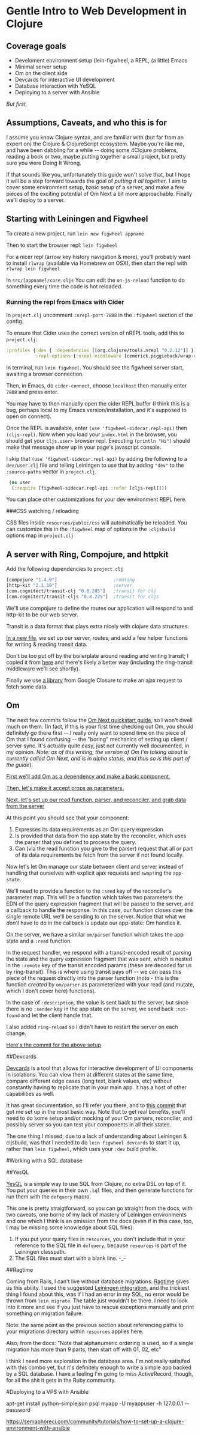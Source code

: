 # Gentle Intro to Web Development in Clojure

## Coverage goals

- Develoment environment setup (lein-figwheel, a REPL, (a little) Emacs
- Minimal server setup
- Om on the client side
- Devcards for interactive UI development
- Database interaction with YeSQL
- Deploying to a server with Ansible

*But first,*

## Assumptions, Caveats, and who this is for

I assume you know Clojure syntax, and are familiar with (but far from an expert on) the Clojure & ClojureScript ecosystem. Maybe you're like me, and have been dabbling for a while -- doing some 4Clojure problems, reading a book or two, maybe putting together a small project, but pretty sure you were Doing It Wrong.

If that sounds like you, unfortunately this guide won't solve that, but I hope it will be a step forward towards the goal of *putting it all together*.  I aim to cover some environment setup, basic setup of a server, and make a few pieces of the exciting potential of Om Next a bit more approachable. Finally we'll deploy to a server.

## Starting with Leiningen and Figwheel

To create a new project, run `lein new figwheel appname`

Then to start the browser repl: `lein figwheel`

For a nicer repl (arrow key history navigation & more), you'll probably want to install `rlwrap` (available via Homebrew on OSX), then start the repl with `rlwrap lein figwheel`

In `src/[appname]/core.cljs` You can edit the `on-js-reload` function to do something every time the code is hot reloaded.

### Running the repl from Emacs with Cider

In `project.clj` uncomment `:nrepl-port 7888` in the `:figwheel` section of the config.

To ensure that Cider uses the correct version of nREPL tools, add this to `project.clj`:

```clojure
:profiles {:dev { :dependencies [[org.clojure/tools.nrepl "0.2.12"]] }
           :repl-options {:nrepl-middleware [cemerick.piggieback/wrap-repl]} }
```

In terminal, run `lein figwheel`. You should see the figwheel server start, awaiting a browser connection.

Then, in Emacs, do `cider-connect`, choose `localhost` then manually enter `7888` and press enter.

You may have to then manually open the cider REPL buffer (I think this is a bug, perhaps local to my Emacs version/installation, and it's supposed to open on connect).

Once the REPL is available, enter `(use 'figwheel-sidecar.repl-api)` then `(cljs-repl)`.   Now when you load your `index.html` in the browser, you should get your `cljs.user>` browser repl.  Executing `(println "Hi")` should make that message show up in your page's javascript console.

I skip that `(use 'figwheel-sidecar.repl-api)` by adding the following to a `dev/user.clj` file and telling Leiningen to use that by adding `"dev"` to the `:source-paths` vector in `project.clj`.

```clojure
 (ns user
  (:require [figwheel-sidecar.repl-api :refer [cljs-repl]]))
```

You can place other customizations for your dev environment REPL here.

###CSS watching / reloading

CSS files inside `resources/public/css` will automatically be reloaded.
You can customize this in the `:figwheel` map of options in the `:cljsbuild` options map in `project.clj`

## A server with Ring, Compojure, and httpkit

Add the following dependencies to `project.clj`

```clojure
[compojure "1.4.0"]                     ;routing
[http-kit "2.1.19"]                     ;server 
[com.cognitect/transit-clj "0.8.285"]   ;transit for clj
[com.cognitect/transit-cljs "0.8.225"]  ;transit for cljs
```

We'll use compojure to define the routes our application will respond to and http-kit to be our web server.

Transit is a data format that plays extra nicely with clojure data structures.

[In a new file](https://github.com/jraines/gentle-om-next/commit/8e70c146ee3e543f90b7476a202f06a7fd65c354#diff-59ac2781f662f112526300f4a4719b87R1), we set up our server, routes, and add a few helper functions for writing & reading transit data.

Don't be too put off by the boilerplate around reading and writing transit; I copied it from [here](https://github.com/swannodette/transit-example) and there's likely a better way (including the ring-transit middleware we'll see shortly).

Finally we use [a library](https://github.com/jraines/gentle-om-next/commit/8e70c146ee3e543f90b7476a202f06a7fd65c354#diff-51041914672e7e8c6288e92ec0a1d56fR3) from Google Closure to make an ajax request to fetch some data.


## Om

The next few commits follow the [Om Next quickstart guide](https://github.com/omcljs/om/wiki/Quick-Start-(om.next)), so I won't dwell much on them. (In fact, if this is your first time checking out Om, you should definitely go there first -- I really only want to spend time on the piece of Om that I found confusing -- the "boring" mechanics of setting up client / server sync.  It's actually quite easy, just not currently well documented, in my opinion. *Note:  as of this writing, the version of Om I'm talking about is currently called Om Next, and is in alpha status, and thus so is this part of the guide*).

[First we'll add Om as a dependency and make a basic component.](https://github.com/jraines/gentle-om-next/commit/ab0150afafdfe3b305270d6a8e8977f7fedf8985)

[Then, let's make it accept props as parameters.](https://github.com/jraines/gentle-om-next/commit/39be499a06b89698fe2048f4f8dcfc905a0b4400)

[Next, let's set up our read function, parser, and reconciler, and grab data from the server](https://github.com/jraines/gentle-om-next/commit/f44d51670c992fbfc909b324e5541e4b68e991da)

At this point you should see that your component:

1. Expresses its data requirements as an Om query expression
2. Is provided that data from the app state by the reconciler, which uses the parser that you defined to process the query.
3. Can (via the read function you give to the parser) request that all or part of its data requirements be fetch from the server if not found locally.

Now let's let Om manage our state between client and server instead of handling that ourselves with explicit ajax requests and `swap!`ing the `app-state`.

We'll need to provide a function to the `:send` key of the reconciler's parameter map.  This will be a function which takes two parameters:  the EDN of the query expression fragment that will be passed to the server, and a callback to handle the response. In this case, our function closes over the single remote URL we'll be sending to on the server.  Notice that what we *don't* have to do in the callback is update our app-state:  Om handles it.

On the server, we have a similar `om/parser` function which takes the app state and a `:read` function.

In the request handler, we respond with a transit-encoded result of parsing the state and the query expression fragment that was sent, which is nested in the `:remote` key of the transit encoded params (these are decoded for us by ring-transit).  This is where using transit pays off -- we can pass this piece of the request directly into the parser function (note - this is the function *created* by `om/parser` as parameterized with your read (and mutate, which I don't cover here) functions).

In the case of `:description`, the value is sent back to the server, but since there is no `:sender` key in the app state on the server, we send back `:not-found` and let the client handle that.

I also added `ring-reload` so I didn't have to restart the server on each change.

[Here's the commit for the above setup](https://github.com/jraines/gentle-om-next/commit/9e92e22307db3e3086a7b5404b78424625ad6407)

##Devcards

[Devcards](https://github.com/bhauman/devcards) is a tool that allows for interactive development of UI components in isolations. You can view them at different states at the same time, compare different edge cases (long text, blank values, etc) without constantly having to replicate that in your main app.  It has a host of other capabilities as well.

It has great documentation, so I'll refer you there, and to [this commit](https://github.com/jraines/gentle-om-next/commit/77abe9a72b556b86890bd1a8160694a011625d4a) that got me set up in the most basic way.  Note that to get real benefits, you'll need to do some setup and/or mocking of your Om parsers, reconciler, and possibly server so you can test your components in all their states.

The one thing I missed, due to a lack of understanding about Leiningen & cljsbuild, was that I needed to do `lein figwheel devcards` to start it up, rather than `lein figwheel`, which uses your `:dev` build profile.

#Working with a SQL database

##YesQL

[YesQL](https://github.com/krisajenkins/yesql) is a simple way to use SQL from Clojure, no extra DSL on top of it.  You put your queries in their own `.sql` files, and then generate functions for run them with the `defquery` macro.

This one is pretty straigtforward, so you can go straight from the docs, with two caveats, one borne of my lack of mastery of Leiningen environments and one which I think is an omission from the docs (even if in this case, too, I may be missing some knowledge about SQL files):

1. If you put your query files in `resources`, you don't include that in your reference to the SQL file in `defquery`, because `resources` is part of the Leiningen classpath.
2. The SQL files must start with a blank line.  -_-

##Ragtime

Coming from Rails, I can't live without database migrations.  [Ragtime](https://github.com/weavejester/ragtime) gives us this ability. I used the suggested [Leiningen integration](https://github.com/weavejester/ragtime/wiki/Leiningen-Integration), and the trickiest thing I found about this, was if I had an error in my SQL, no error would be thrown from `lein migrate`.  The table just wouldn't be there. I need to look into it more and see if you just have to rescue exceptions manually and print something on migration failure.

Note: the same point as the previous section about referencing paths to your migrations directory within `resources` applies here.

Also, from the docs: "Note that alphanumeric ordering is used, so if a single migration has more than 9 parts, then start off with 01, 02, etc"

I think I need more exploration in the database area.  I'm not really satisifed with this combo yet, but it's definitely enough to write a simple app backed by a SQL database. I have a feeling I'm going to miss ActiveRecord, though, for all the shit it gets in the Ruby community.

#Deploying to a VPS with Ansible

apt-get install python-simplejson
psql myapp -U myappuser -h 127.0.0.1 --password

https://semaphoreci.com/community/tutorials/how-to-set-up-a-clojure-environment-with-ansible



